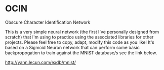 # OCIN

Obscure Character Identification Network

This is a very simple neural network (the first I've personally designed from scratch) that I'm using to practice using the associated libraries for other projects. 
Please feel free to copy, adapt, modify this code as you like! It's based on a Sigmoid Neuron network that can perform some basic backpropogation
to train against the MNIST database/s see the link below.

http://yann.lecun.com/exdb/mnist/
